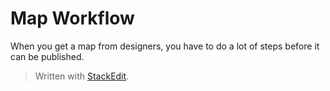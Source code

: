 # Map Workflow

When you get a map from designers, you have to do a lot of steps before it can be published.


> Written with [StackEdit](https://stackedit.io/).
<!--stackedit_data:
eyJoaXN0b3J5IjpbLTQxNDE3NTkyMiw3MzA5OTgxMTZdfQ==
-->